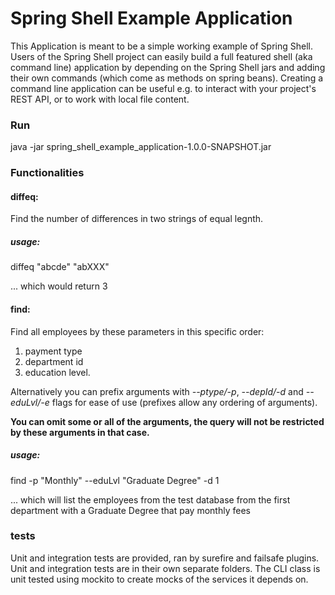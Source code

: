 # Spring Shell Example Application

This Application is meant to be a simple working example of Spring Shell.
Users of the Spring Shell project can easily build a full featured shell (aka command line) application
by depending on the Spring Shell jars and adding their own commands (which come as methods on spring beans). 
Creating a command line application can be useful e.g. to interact with your project's REST API, or to work 
with local file content.

### Run

java -jar spring_shell_example_application-1.0.0-SNAPSHOT.jar

### Functionalities

#### diffeq: 

Find the number of differences in two strings of equal legnth.

##### usage: 

diffeq "abcde" "abXXX"

... which would return 3

#### find: 

Find all employees by these parameters in this specific order: 
1. payment type
1. department id
1. education level.

Alternatively you can prefix arguments with *--ptype/-p*, *--depId/-d* and *--eduLvl/-e* flags for ease of use 
(prefixes allow any ordering of arguments). 

__You can omit some or all of the arguments, the query will not be restricted by these arguments in that case.__

##### usage:

find -p "Monthly" --eduLvl "Graduate Degree" -d 1

... which will list the employees from the test database from the first department with a Graduate Degree that pay monthly fees

### tests

Unit and integration tests are provided, ran by surefire and failsafe plugins. Unit and integration tests are in their 
own separate folders. The CLI class is unit tested using mockito to create mocks of the services it depends on.
